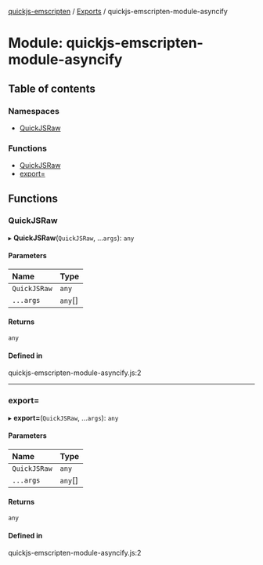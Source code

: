 [quickjs-emscripten](../README.md) / [Exports](../modules.md) / quickjs-emscripten-module-asyncify

# Module: quickjs-emscripten-module-asyncify

## Table of contents

### Namespaces

- [QuickJSRaw](quickjs_emscripten_module_asyncify.QuickJSRaw.md)

### Functions

- [QuickJSRaw](quickjs_emscripten_module_asyncify.md#quickjsraw)
- [export&#x3D;](quickjs_emscripten_module_asyncify.md#export&#x3D;)

## Functions

### QuickJSRaw

▸ **QuickJSRaw**(`QuickJSRaw`, ...`args`): `any`

#### Parameters

| Name | Type |
| :------ | :------ |
| `QuickJSRaw` | `any` |
| `...args` | `any`[] |

#### Returns

`any`

#### Defined in

quickjs-emscripten-module-asyncify.js:2

___

### export&#x3D;

▸ **export=**(`QuickJSRaw`, ...`args`): `any`

#### Parameters

| Name | Type |
| :------ | :------ |
| `QuickJSRaw` | `any` |
| `...args` | `any`[] |

#### Returns

`any`

#### Defined in

quickjs-emscripten-module-asyncify.js:2
